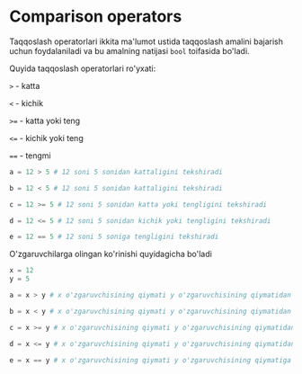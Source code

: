 # Comparison operators

Taqqoslash operatorlari ikkita ma'lumot ustida taqqoslash amalini
bajarish uchun foydalaniladi va bu amalning natijasi `bool` toifasida bo'ladi.

Quyida taqqoslash operatorlari ro'yxati:

`>` - katta

`<` - kichik

`>=` - katta yoki teng

`<=` - kichik yoki teng

`==` - tengmi

```python
a = 12 > 5 # 12 soni 5 sonidan kattaligini tekshiradi

b = 12 < 5 # 12 soni 5 sonidan kattaligini tekshiradi

c = 12 >= 5 # 12 soni 5 sonidan katta yoki tengligini tekshiradi

d = 12 <= 5 # 12 soni 5 sonidan kichik yoki tengligini tekshiradi

e = 12 == 5 # 12 soni 5 soniga tengligini tekshiradi
```

O'zgaruvchilarga olingan ko'rinishi quyidagicha bo'ladi

```python
x = 12
y = 5

a = x > y # x o'zgaruvchisining qiymati y o'zgaruvchisining qiymatidan kattaligini tekshiradi

b = x < y # x o'zgaruvchisining qiymati y o'zgaruvchisining qiymatidan kichikligini tekshiradi

c = x >= y # x o'zgaruvchisining qiymati y o'zgaruvchisining qiymatidan katta yoki tengligini tekshiradi

d = x <= y # x o'zgaruvchisining qiymati y o'zgaruvchisining qiymatidan kichik yoki tengligini tekshiradi

e = x == y # x o'zgaruvchisining qiymati y o'zgaruvchisining qiymatiga tengligini tekshiradi
```